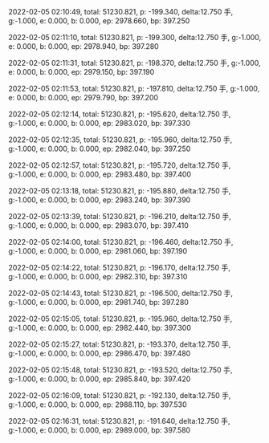 2022-02-05 02:10:49, total: 51230.821, p: -199.340, delta:12.750 手, g:-1.000, e: 0.000, b: 0.000, ep: 2978.660, bp: 397.250

2022-02-05 02:11:10, total: 51230.821, p: -199.300, delta:12.750 手, g:-1.000, e: 0.000, b: 0.000, ep: 2978.940, bp: 397.280

2022-02-05 02:11:31, total: 51230.821, p: -198.370, delta:12.750 手, g:-1.000, e: 0.000, b: 0.000, ep: 2979.150, bp: 397.190

2022-02-05 02:11:53, total: 51230.821, p: -197.810, delta:12.750 手, g:-1.000, e: 0.000, b: 0.000, ep: 2979.790, bp: 397.200

2022-02-05 02:12:14, total: 51230.821, p: -195.620, delta:12.750 手, g:-1.000, e: 0.000, b: 0.000, ep: 2983.020, bp: 397.330

2022-02-05 02:12:35, total: 51230.821, p: -195.960, delta:12.750 手, g:-1.000, e: 0.000, b: 0.000, ep: 2982.040, bp: 397.250

2022-02-05 02:12:57, total: 51230.821, p: -195.720, delta:12.750 手, g:-1.000, e: 0.000, b: 0.000, ep: 2983.480, bp: 397.400

2022-02-05 02:13:18, total: 51230.821, p: -195.880, delta:12.750 手, g:-1.000, e: 0.000, b: 0.000, ep: 2983.240, bp: 397.390

2022-02-05 02:13:39, total: 51230.821, p: -196.210, delta:12.750 手, g:-1.000, e: 0.000, b: 0.000, ep: 2983.070, bp: 397.410

2022-02-05 02:14:00, total: 51230.821, p: -196.460, delta:12.750 手, g:-1.000, e: 0.000, b: 0.000, ep: 2981.060, bp: 397.190

2022-02-05 02:14:22, total: 51230.821, p: -196.170, delta:12.750 手, g:-1.000, e: 0.000, b: 0.000, ep: 2982.310, bp: 397.310

2022-02-05 02:14:43, total: 51230.821, p: -196.500, delta:12.750 手, g:-1.000, e: 0.000, b: 0.000, ep: 2981.740, bp: 397.280

2022-02-05 02:15:05, total: 51230.821, p: -195.960, delta:12.750 手, g:-1.000, e: 0.000, b: 0.000, ep: 2982.440, bp: 397.300

2022-02-05 02:15:27, total: 51230.821, p: -193.370, delta:12.750 手, g:-1.000, e: 0.000, b: 0.000, ep: 2986.470, bp: 397.480

2022-02-05 02:15:48, total: 51230.821, p: -193.520, delta:12.750 手, g:-1.000, e: 0.000, b: 0.000, ep: 2985.840, bp: 397.420

2022-02-05 02:16:09, total: 51230.821, p: -192.130, delta:12.750 手, g:-1.000, e: 0.000, b: 0.000, ep: 2988.110, bp: 397.530

2022-02-05 02:16:31, total: 51230.821, p: -191.640, delta:12.750 手, g:-1.000, e: 0.000, b: 0.000, ep: 2989.000, bp: 397.580